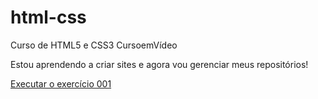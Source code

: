 # html-css
 Curso de HTML5 e CSS3 CursoemVídeo

 Estou aprendendo a criar sites e agora vou gerenciar meus repositórios!

<a href="https://m-batistella.github.io/html-css/exercicios/ex001/index.html">Executar o exercício 001</a>